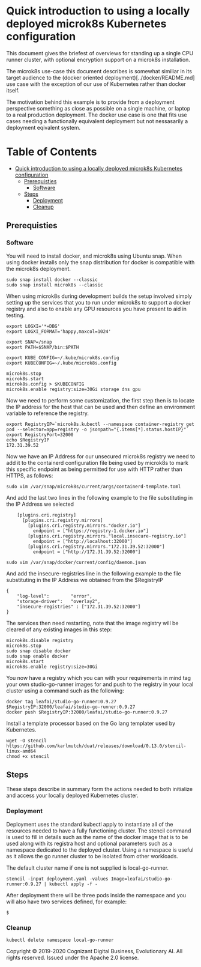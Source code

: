 # Quick introduction to using a locally deployed microk8s Kubernetes configuration

This document gives the briefest of overviews for standing up a single CPU runner cluster, with optional encryption support on a microk8s installation.

The microk8s use-case this document describes is somewhat similiar in its target audience to the (docker oriented deployment)[../docker/README.md] use case with the exception of our use of Kubernetes rather than docker itself.

The motivation behind this example is to provide from a deployment perspective something as close as possible on a single machine, or laptop to a real production deployment.  The docker use case is one that fits use cases needing a functionally equivalent deployment but not nessasarily a deployment eqivalent system.

<!--ts-->

Table of Contents
=================

* [Quick introduction to using a locally deployed microk8s Kubernetes configuration](#quick-introduction-to-using-a-locally-deployed-microk8s-kubernetes-configuration)
  * [Prerequisties](#prerequisties)
    * [Software](#software)
  * [Steps](#steps)
    * [Deployment](#deployment)
    * [Cleanup](#cleanup)
<!--te-->

## Prerequisties

### Software

You will need to install docker, and microk8s using Ubuntu snap.  When using docker installs only the snap distribution for docker is compatible with the microk8s deployment.

```console
sudo snap install docker --classic
sudo snap install microk8s --classic
```
When using microk8s during development builds the setup involved simply setting up the services that you to run under microk8s to support a docker registry and also to enable any GPU resources you have present to aid in testing.

```console
export LOGXI='*=DBG'
export LOGXI_FORMAT='happy,maxcol=1024'

export SNAP=/snap
export PATH=$SNAP/bin:$PATH

export KUBE_CONFIG=~/.kube/microk8s.config
export KUBECONFIG=~/.kube/microk8s.config

microk8s.stop
microk8s.start
microk8s.config > $KUBECONFIG
microk8s.enable registry:size=30Gi storage dns gpu
```

Now we need to perform some customization, the first step then is to locate the IP address for the host that can be used and then define an environment variable to reference the registry.  

```console
export RegistryIP=`microk8s.kubectl --namespace container-registry get pod --selector=app=registry -o jsonpath="{.items[*].status.hostIP}"`
export RegistryPort=32000
echo $RegistryIP
172.31.39.52
```

Now we have an IP Address for our unsecured microk8s registry we need to add it to the containerd configuration file being used by microk8s to mark this specific endpoint as being permitted for use with HTTP rather than HTTPS, as follows:

```console
sudo vim /var/snap/microk8s/current/args/containerd-template.toml
```

And add the last two lines in the following example to the file substituting in the IP Address we selected

```console
    [plugins.cri.registry]
      [plugins.cri.registry.mirrors]
        [plugins.cri.registry.mirrors."docker.io"]
          endpoint = ["https://registry-1.docker.io"]
        [plugins.cri.registry.mirrors."local.insecure-registry.io"]
          endpoint = ["http://localhost:32000"]
        [plugins.cri.registry.mirrors."172.31.39.52:32000"]
          endpoint = ["http://172.31.39.52:32000"]
```

```console
sudo vim /var/snap/docker/current/config/daemon.json
```

And add the insecure-registries line in the following example to the file substituting in the IP Address we obtained from the $RegistryIP

```console
{
    "log-level":        "error",
    "storage-driver":   "overlay2",
    "insecure-registries" : ["172.31.39.52:32000"]
}
```

The services then need restarting, note that the image registry will be cleared of any existing images in this step:

```console
microk8s.disable registry
microk8s.stop
sudo snap disable docker
sudo snap enable docker
microk8s.start
microk8s.enable registry:size=30Gi
```

You now have a registry which you can with your requirements in mind tag your own studio-go-runner images for and push to the registry in your local cluster using a command such as the following:

```
docker tag leafai/studio-go-runner:0.9.27 $RegistryIP:32000/leafai/studio-go-runner:0.9.27
docker push $RegistryIP:32000/leafai/studio-go-runner:0.9.27
```

Install a template processor based on the Go lang templater used by Kubernetes.

```
wget -O stencil https://github.com/karlmutch/duat/releases/download/0.13.0/stencil-linux-amd64
chmod +x stencil
```

## Steps

These steps describe in summary form the actions needed to both initialize and access your locally deployed Kubernetes cluster.

### Deployment

Deployment uses the standard kubectl apply to instantiate all of the resources needed to have a fully functioning cluster.  The stencil command is used to fill in details such as the name of the docker image that is to be used along with its registra host and optional parameters such as a namespace dedicated to the deployed cluster.  Using a namespace is useful as it allows the go runner cluster to be isolated from other workloads.

The default cluster name if one is not supplied is local-go-runner.

```
stencil -input deployment.yaml -values Image=leafai/studio-go-runner:0.9.27 | kubectl apply -f -
```

After deployment there will be three pods inside the namespace and you will also have two services defined, for example:

```
$ 
```

### Cleanup

```
kubectl delete namespace local-go-runner
```

Copyright © 2019-2020 Cognizant Digital Business, Evolutionary AI. All rights reserved. Issued under the Apache 2.0 license.
